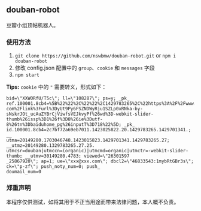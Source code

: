## douban-robot

豆瓣小组顶帖机器人。

### 使用方法

1. `git clone https://github.com/nswbmw/douban-robot.git` or `npm i douban-robot`
2. 修改 config.json 配置中的 `group`、`cookie` 和 `messages` 字段
3. `npm start`

**Tips:** `cookie` 中的 `"` 需要转义，形式如下：

```
bid=\"XXWORfU/T5c\"; ll=\"108287\"; ps=y; _pk_
ref.100001.8cb4=%5B%22%22%2C%22%22%2C1429783265%2C%22https%3A%2F%2Fwww.douban.
com%2Flink%3Furl%3DyUt9Py6FSZNDWyRju1SZLp0xRNka-by-sNskrJOt_ucAuZYBrCjViwfsVEJkvyPf%26wd%3D-webkit-slider-
thumb%26issp%3D1%26f%3D8%26ie%3Dutf-8%26tn%3Dbaiduhome_pg%26inputT%3D718%22%5D; _pk_
id.100001.8cb4=2c7bf72a69eb7011.1423025822.20.1429783265.1429701341.; __
utma=20149280.1703046748.1423015823.1429701341.1429783265.27; __utmz=20149280.1329783265.27.25.
utmcsr=douban|utmccn=(organic)|utmcmd=organic|utmctr=-webkit-slider-thumb; __utmv=30149280.4783; viewed=\"26301597
_25867920\"; ap=1; ue=\"xxx@xxx.com\"; dbcl2=\"46833543:1mybRtGBr3s\"; ck=\"p-zf\"; push_noty_num=0; push_
doumail_num=0
```

### 郑重声明

本程序仅供测试，如将其用于不正当用途而带来法律问题，本人概不负责。